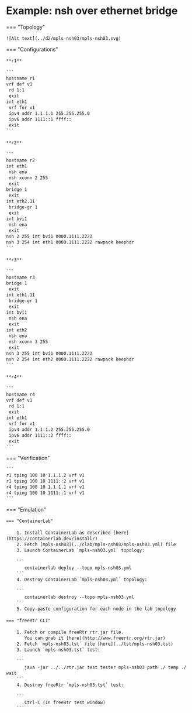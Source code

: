 # Example: nsh over ethernet bridge

=== "Topology"

    ![Alt text](../d2/mpls-nsh03/mpls-nsh03.svg)

=== "Configurations"

    **r1**

    ```
    hostname r1
    vrf def v1
     rd 1:1
     exit
    int eth1
     vrf for v1
     ipv4 addr 1.1.1.1 255.255.255.0
     ipv6 addr 1111::1 ffff::
     exit
    ```

    **r2**

    ```
    hostname r2
    int eth1
     nsh ena
     nsh xconn 2 255
     exit
    bridge 1
     exit
    int eth2.11
     bridge-gr 1
     exit
    int bvi1
     nsh ena
     exit
    nsh 2 255 int bvi1 0000.1111.2222
    nsh 3 254 int eth1 0000.1111.2222 rawpack keephdr
    ```

    **r3**

    ```
    hostname r3
    bridge 1
     exit
    int eth1.11
     bridge-gr 1
     exit
    int bvi1
     nsh ena
     exit
    int eth2
     nsh ena
     nsh xconn 3 255
     exit
    nsh 3 255 int bvi1 0000.1111.2222
    nsh 2 254 int eth2 0000.1111.2222 rawpack keephdr
    ```

    **r4**

    ```
    hostname r4
    vrf def v1
     rd 1:1
     exit
    int eth1
     vrf for v1
     ipv4 addr 1.1.1.2 255.255.255.0
     ipv6 addr 1111::2 ffff::
     exit
    ```

=== "Verification"

    ```
    r1 tping 100 10 1.1.1.2 vrf v1
    r1 tping 100 10 1111::2 vrf v1
    r4 tping 100 10 1.1.1.1 vrf v1
    r4 tping 100 10 1111::1 vrf v1
    ```

=== "Emulation"

    === "ContainerLab"

        1. Install ContainerLab as described [here](https://containerlab.dev/install/)  
        2. Fetch [mpls-nsh03](../clab/mpls-nsh03/mpls-nsh03.yml) file  
        3. Launch ContainerLab `mpls-nsh03.yml` topology:  

        ```
           containerlab deploy --topo mpls-nsh03.yml  
        ```
        4. Destroy ContainerLab `mpls-nsh03.yml` topology:  

        ```
           containerlab destroy --topo mpls-nsh03.yml  
        ```
        5. Copy-paste configuration for each node in the lab topology

    === "freeRtr CLI"

        1. Fetch or compile freeRtr rtr.jar file.  
           You can grab it [here](http://www.freertr.org/rtr.jar)  
        2. Fetch `mpls-nsh03.tst` file [here](../tst/mpls-nsh03.tst)  
        3. Launch `mpls-nsh03.tst` test:  

        ```
           java -jar ../../rtr.jar test tester mpls-nsh03 path ./ temp ./ wait
        ```
        4. Destroy freeRtr `mpls-nsh03.tst` test:  

        ```
           Ctrl-C (In freeRtr test window)
        ```

